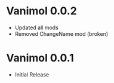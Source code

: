# Vanimol 0.0.2
- Updated all mods
- Removed ChangeName mod (broken)

# Vanimol 0.0.1
- Initial Release
